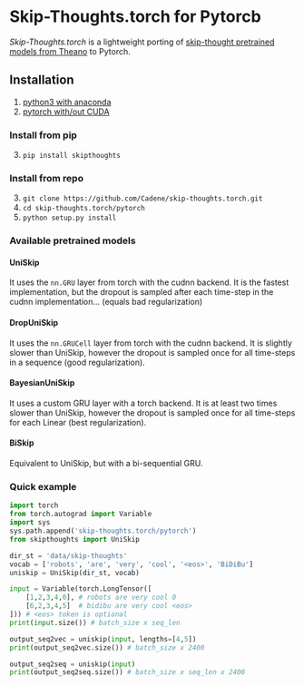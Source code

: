 # Skip-Thoughts.torch for Pytorcb

*Skip-Thoughts.torch* is a lightweight porting of [skip-thought pretrained models from Theano](https://github.com/ryankiros/skip-thoughts) to Pytorch.

## Installation

1. [python3 with anaconda](https://www.continuum.io/downloads)
2. [pytorch with/out CUDA](http://pytorch.org)

### Install from pip

3. `pip install skipthoughts`

### Install from repo

3. `git clone https://github.com/Cadene/skip-thoughts.torch.git`
4. `cd skip-thoughts.torch/pytorch`
5. `python setup.py install`


### Available pretrained models

#### UniSkip

It uses the `nn.GRU` layer from torch with the cudnn backend. It is the fastest implementation, but the dropout is sampled after each time-step in the cudnn implementation... (equals bad regularization)

#### DropUniSkip

It uses the `nn.GRUCell` layer from torch with the cudnn backend. It is slightly slower than UniSkip, however the dropout is sampled once for all time-steps in a sequence (good regularization).

#### BayesianUniSkip

It uses a custom GRU layer with a torch backend. It is at least two times slower than UniSkip, however the dropout is sampled once for all time-steps for each Linear (best regularization).

#### BiSkip

Equivalent to UniSkip, but with a bi-sequential GRU.

### Quick example

```python
import torch
from torch.autograd import Variable
import sys
sys.path.append('skip-thoughts.torch/pytorch')
from skipthoughts import UniSkip

dir_st = 'data/skip-thoughts'
vocab = ['robots', 'are', 'very', 'cool', '<eos>', 'BiDiBu']
uniskip = UniSkip(dir_st, vocab)

input = Variable(torch.LongTensor([
    [1,2,3,4,0], # robots are very cool 0
    [6,2,3,4,5]  # bidibu are very cool <eos>
])) # <eos> token is optional
print(input.size()) # batch_size x seq_len

output_seq2vec = uniskip(input, lengths=[4,5])
print(output_seq2vec.size()) # batch_size x 2400

output_seq2seq = uniskip(input)
print(output_seq2seq.size()) # batch_size x seq_len x 2400
```